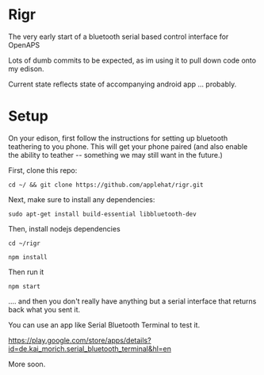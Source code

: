 # Rigr

The very early start of a bluetooth serial based control interface for OpenAPS

Lots of dumb commits to be expected, as im using it to pull down code onto my edison.

Current state reflects state of accompanying android app ... probably.

# Setup

On your edison, first follow the instructions for setting up bluetooth teathering to you phone. This will get your phone paired (and also enable the ability to teather -- something we may still want in the future.)

First, clone this repo:

`cd ~/ && git clone https://github.com/applehat/rigr.git`

Next, make sure to install any dependencies:

`sudo apt-get install build-essential libbluetooth-dev`

Then, install nodejs dependencies

`cd ~/rigr`

`npm install`

Then run it

`npm start`

.... and then you don't really have anything but a serial interface that returns back what you sent it.

You can use an app like Serial Bluetooth Terminal to test it.

https://play.google.com/store/apps/details?id=de.kai_morich.serial_bluetooth_terminal&hl=en

More soon.
